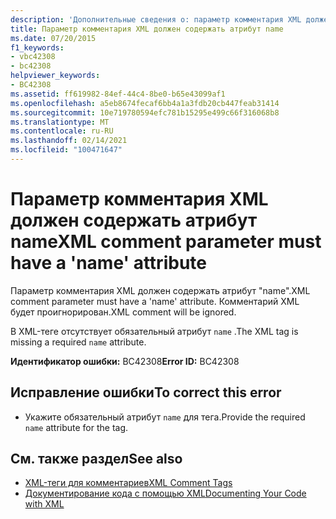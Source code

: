 ```yaml
---
description: 'Дополнительные сведения о: параметр комментария XML должен иметь атрибут "Name"'
title: Параметр комментария XML должен содержать атрибут name
ms.date: 07/20/2015
f1_keywords:
- vbc42308
- bc42308
helpviewer_keywords:
- BC42308
ms.assetid: ff619982-84ef-44c4-8be0-b65e43099af1
ms.openlocfilehash: a5eb8674fecaf6bb4a1a3fdb20cb447feab31414
ms.sourcegitcommit: 10e719780594efc781b15295e499c66f316068b8
ms.translationtype: MT
ms.contentlocale: ru-RU
ms.lasthandoff: 02/14/2021
ms.locfileid: "100471647"
---
```

# <a name="xml-comment-parameter-must-have-a-name-attribute"></a><span data-ttu-id="7711e-103">Параметр комментария XML должен содержать атрибут name</span><span class="sxs-lookup"><span data-stu-id="7711e-103">XML comment parameter must have a 'name' attribute</span></span>

<span data-ttu-id="7711e-104">Параметр комментария XML должен содержать атрибут "name".</span><span class="sxs-lookup"><span data-stu-id="7711e-104">XML comment parameter must have a 'name' attribute.</span></span> <span data-ttu-id="7711e-105">Комментарий XML будет проигнорирован.</span><span class="sxs-lookup"><span data-stu-id="7711e-105">XML comment will be ignored.</span></span>  
  
 <span data-ttu-id="7711e-106">В XML-теге отсутствует обязательный атрибут `name` .</span><span class="sxs-lookup"><span data-stu-id="7711e-106">The XML tag is missing a required `name` attribute.</span></span>  
  
 <span data-ttu-id="7711e-107">**Идентификатор ошибки:** BC42308</span><span class="sxs-lookup"><span data-stu-id="7711e-107">**Error ID:** BC42308</span></span>  
  
## <a name="to-correct-this-error"></a><span data-ttu-id="7711e-108">Исправление ошибки</span><span class="sxs-lookup"><span data-stu-id="7711e-108">To correct this error</span></span>  
  
- <span data-ttu-id="7711e-109">Укажите обязательный атрибут `name` для тега.</span><span class="sxs-lookup"><span data-stu-id="7711e-109">Provide the required `name` attribute for the tag.</span></span>  
  
## <a name="see-also"></a><span data-ttu-id="7711e-110">См. также раздел</span><span class="sxs-lookup"><span data-stu-id="7711e-110">See also</span></span>

- [<span data-ttu-id="7711e-111">XML-теги для комментариев</span><span class="sxs-lookup"><span data-stu-id="7711e-111">XML Comment Tags</span></span>](../language-reference/xmldoc/index.md)
- [<span data-ttu-id="7711e-112">Документирование кода с помощью XML</span><span class="sxs-lookup"><span data-stu-id="7711e-112">Documenting Your Code with XML</span></span>](../programming-guide/program-structure/documenting-your-code-with-xml.md)
